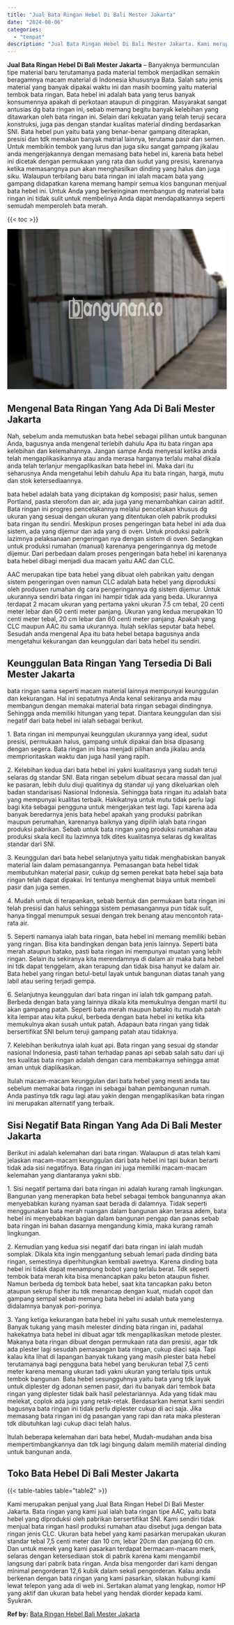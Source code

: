 ```yaml
---
title: "Jual Bata Ringan Hebel Di Bali Mester Jakarta"
date: "2024-08-06"
categories: 
  - "tempat"
description: "Jual Bata Ringan Hebel Di Bali Mester Jakarta. Kami merupakan penjual yang Jual Bata Ringan Hebel Di Bali Mester Jakarta. Bata ringan yang kami jual ialah ba..."
---
```


**Jual Bata Ringan Hebel Di Bali Mester Jakarta** – Banyaknya bermunculan tipe material baru terutamanya pada material tembok menjadikan semakin beragamnya macam material di Indonesia khususnya Bata. Salah satu jenis material yang banyak dipakai waktu ini dan masih booming yaitu material tembok bata ringan. Bata hebel ini adalah bata yang terus banyak konsumennya apakah di perkotaan ataupun di pinggiran. Masyarakat sangat antusias dg bata ringan ini, sebab memang begitu banyak kelebihan yang ditawarkan oleh bata ringan ini. Selain dari kekuatan yang telah teruji secara konstruksi, juga pas dengan standar kualitas material dinding berdasarkan SNI. Bata hebel pun yaitu bata yang benar-benar gampang diterapkan, presisi dan tdk memakan banyak matrial lainnya, terutama pasir dan semen. Untuk membikin tembok yang lurus dan juga siku sangat gampang jikalau anda mengerjakannya dengan memasang bata hebel ini, karena bata hebel ini dicetak dengan permukaan yang rata dan sudut yang presisi, karenanya ketika memasangnya pun akan menghasilkan dinding yang halus dan juga siku. Walaupun terbilang baru bata ringan ini ialah macam bata yang gampang didapatkan karena memang hampir semua kios bangunan menjual bata hebel ini. Untuk Anda yang berkeinginan membangun dg material bata ringan ini tidak sulit untuk membelinya Anda dapat mendapatkannya seperti semudah memperoleh bata merah.

{{< toc >}}

![Jual Bata Ringan Hebel Di Bali Mester Jakarta](/images/jual-hebel-murah-02.png)

## Mengenal Bata Ringan Yang Ada Di Bali Mester Jakarta

Nah, sebelum anda memutuskan bata hebel sebagai pilihan untuk bangunan Anda, bagusnya anda mengenal terlebih dahulu Apa itu bata ringan apa kelebihan dan kelemahannya. Jangan sampe Anda menyesal ketika anda telah mengaplikasikannya atau anda merasa harganya terlalu mahal dikala anda telah terlanjur mengaplikasikan bata hebel ini. Maka dari itu seharusnya Anda mengetahui lebih dahulu Apa itu bata ringan, harga, mutu dan stok ketersediaannya.

bata hebel adalah bata yang diciptakan dg komposisi; pasir halus, semen Portland, pasta sterofom dan air, ada juga yang menambahkan cairan aditif. Bata ringan ini progres pencetakannya melalui pencetakan khusus dg ukuran yang sesuai dengan ukuran yang ditentukan oleh pabrik produksi bata ringan itu sendiri. Meskipun proses pengeringan bata hebel ini ada dua sistem, ada yang dijemur dan ada yang di oven. Untuk produksi pabrik lazimnya pelaksanaan pengeringan nya dengan sistem di oven. Sedangkan untuk produksi rumahan (manual) karenanya pengeringannya dg metode dijemur. Dari perbedaan dalam proses pengeringan bata hebel ini karenanya bata hebel dibagi menjadi dua macam yaitu AAC dan CLC.

AAC merupakan tipe bata hebel yang dibuat oleh pabrikan yaitu dengan sistem pengeringan oven namun CLC adalah bata hebel yang diproduksi oleh produsen rumahan dg cara pengeringannya dg sistem dijemur. Untuk ukurannya sendiri bata ringan ini hampir tidak ada yang beda. Ukurannya terdapat 2 macam ukuran yang pertama yakni ukuran 7.5 cm tebal, 20 centi meter lebar dan 60 centi meter panjang. Ukuran yang kedua merupakan 10 centi meter tebal, 20 cm lebar dan 60 centi meter panjang. Apakah yang CLC maupun AAC itu sama ukurannya. Itulah sekilas seputar bata hebel. Sesudah anda mengenal Apa itu bata hebel betapa bagusnya anda mengetahui kekurangan dan keunggulan dari bata hebel itu sendiri.

## Keunggulan Bata Ringan Yang Tersedia Di Bali Mester Jakarta

bata ringan sama seperti macam material lainnya mempunyai keunggulan dan kekurangan. Hal ini sepatutnya Anda kenal sekiranya anda mau membangun dengan memakai material bata ringan sebagai dindingnya. Sehingga anda memiliki hitungan yang tepat. Diantara keunggulan dan sisi negatif dari bata hebel ini ialah sebagai berikut.

1\. Bata ringan ini mempunyai keunggulan ukurannya yang ideal, sudut presisi, permukaan halus, gampang untuk dipakai dan bisa dipasang dengan segera. Bata ringan ini bisa menjadi pilihan anda jikalau anda memprioritaskan waktu dan juga hasil yang rapih.

2\. Kelebihan kedua dari bata hebel ini yakni kualitasnya yang sudah teruji selaras dg standar SNI. Bata ringan sebelum dibuat secara massal dan jual ke pasaran, lebih dulu diuji qualitinya dg standar uji yang dikeluarkan oleh badan standarisasi Nasional Indonesia. Sehingga bata ringan itu adalah bata yang mempunyai kualitas terbaik. Hakikatnya untuk mutu tidak perlu lagi bagi kita sebagai pengguna untuk mengerjakan test lagi. Tapi karena ada banyak beredarnya jenis bata hebel apakah yang produksi pabrikan maupun perumahan, karenanya baiknya yang dipilih ialah bata ringan produksi pabrikan. Sebab untuk bata ringan yang produksi rumahan atau produksi skala kecil itu lazimnya tdk dites kualitasnya selaras dg kwalitas standar dari SNI.

3\. Keunggulan dari bata hebel selanjutnya yaitu tidak menghabiskan banyak material lain dalam pemasangannya. Pemasangan bata hebel tidak membutuhkan material pasir, cukup dg semen perekat bata hebel saja bata ringan telah dapat dipakai. Ini tentunya menghemat biaya untuk membeli pasir dan juga semen.

4\. Mudah untuk di terapankan, sebab bentuk dan permukaan bata ringan ini telah presisi dan halus sehingga sistem pemasangannya pun tidak sulit, hanya tinggal menumpuk sesuai dengan trek benang atau mencontoh rata-rata air.

5\. Seperti namanya ialah bata ringan, bata hebel ini memang memiliki beban yang ringan. Bisa kita bandingkan dengan bata jenis lainnya. Seperti bata merah ataupun batako, pasti bata ringan ini mempunyai muatan yang lebih ringan. Selain itu sekiranya kita merendamnya di dalam air maka bata hebel ini tdk dapat tenggelam, akan terapung dan tidak bisa hanyut ke dalam air. Bata hebel yang ringan betul-betul layak untuk bangunan diatas tanah yang labil atau sering terjadi gempa.

6\. Selanjutnya keunggulan dari bata ringan ini ialah tdk gampang patah. Berbeda dengan bata yang lainnya dikala kita memukulnya dengan martil itu akan gampang patah. Seperti bata merah maupun batako itu mudah patah kita lempar atau kita pukul, berbeda dengan bata hebel ini ketika kita memukulnya akan susah untuk patah. Adapaun bata ringan yang tidak bersertifikat SNI belum teruji gampang patah atau tidaknya.

7\. Kelebihan berikutnya ialah kuat api. Bata ringan yang sesuai dg standar nasional Indonesia, pasti tahan terhadap panas api sebab salah satu dari uji tes kualitas bata ringan adalah dengan cara membakarnya sehingga amat aman untuk diaplikasikan.

Itulah macam-macam keunggulan dari bata hebel yang mesti anda tau sebelum memakai bata ringan ini sebagai bahan pembangunan rumah. Anda pastinya tdk ragu lagi atau yakin dengan mengaplikasikan bata ringan ini merupakan alternatif yang terbaik.

## Sisi Negatif Bata Ringan Yang Ada Di Bali Mester Jakarta

Berikut ini adalah kelemahan dari bata ringan. Walaupun di atas telah kami jelaskan macam-macam keunggulan dari bata hebel ini tapi bukan berarti tidak ada sisi negatifnya. Bata ringan ini juga memiliki macam-macam kelemahan yang diantaranya yakni sbb.

1\. Sisi negatif pertama dari bata ringan ini adalah kurang ramah lingkungan. Bangunan yang menerapkan bata hebel sebagai tembok bangunannya akan menyebabkan kurang nyaman saat berada di dalamnya. Tidak seperti menggunakan bata merah ruangan dalam bangunan akan terasa adem, bata hebel ini menyebabkan bagian dalam bangunan pengap dan panas sebab bata ringan ini bahan dasarnya mengandung kimia, maka kurang ramah lingkungan.

2\. Kemudian yang kedua sisi negatif dari bata ringan ini ialah mudah somplak. Dikala kita ingin menggantung sebuah lemari pada dinding bata ringan, semestinya diperhitungkan kembali awetnya. Karena dinding bata hebel ini tidak dapat menampung bobot yang terlalu berat. Tdk seperti tembok bata merah kita bisa menancapkan paku beton ataupun fisher. Namun berbeda dg tembok bata hebel, saat kita tancapkan paku beton ataupun sekrup fisher itu tdk menancap dengan kuat, mudah copot dan gampang sempal sebab memang bata hebel ini adalah bata yang didalamnya banyak pori-porinya.

3\. Yang ketiga kekurangan bata hebel ini yaitu susah untuk memelesternya. Banyak tukang yang masih melester dinding bata ringan ini, padahal hakekatnya bata hebel ini dibuat agar tdk mengaplikasikan metode plester. Makanya bata ringan dibuat dengan permukaan rata dan presisi, agar tdk ada plester lagi sesudah pemasangan bata ringan, cukup diaci saja. Tapi kalau kita lihat di lapangan banyak tukang yang masih plester bata hebel terutamanya bagi pengguna bata hebel yang berukuran tebal 7,5 centi meter karena memang ukuran tadi yakni ukuran yang terlalu tipis untuk tembok bangunan. Bata hebel sesungguhnya yaitu bata yang tdk layak untuk diplester dg adonan semen pasir, dari itu banyak dari tembok bata ringan yang diplester tidak baik hasil pelestariannya. Ada yang tidak mau melekat, coplok ada juga yang retak-retak. Berdasarkan hemat kami sendiri bagusnya bata ringan ini tidak perlu diplester cukup di aci saja. Jika memasang bata ringan ini dg pasangan yang rapi dan rata maka plesteran tdk dibutuhkan lagi cukup diaci telah halus.

Itulah beberapa kelemahan dari bata hebel, Mudah-mudahan anda bisa mempertimbangkannya dan tdk lagi bingung dalam memilih material dinding untuk bangunan anda.

## Toko Bata Hebel Di Bali Mester Jakarta

{{< table-tables table="table2" >}}

Kami merupakan penjual yang Jual Bata Ringan Hebel Di Bali Mester Jakarta. Bata ringan yang kami jual ialah bata ringan tipe AAC, yaitu bata hebel yang diproduksi oleh pabrikan bersertifikat SNI. Kami sendiri tidak menjual bata ringan hasil produksi rumahan atau disebut juga dengan bata ringan jenis CLC. Ukuran bata hebel yang kami pasarkan merupakan ukuran standar tebal 7,5 centi meter dan 10 cm, lebar 20cm dan panjang 60 cm. Dan untuk merek yang kami pasarkan terdapat bermacam-macam merk, selaras dengan ketersediaan stok di pabrik karena kami mengambil langsung dari pabrik bata ringan. Anda bisa mengorder dari kami dengan minimal pengorderan 12,6 kubik dalam sekali pengorderan. Kalau anda berkenan dengan bata ringan yang kami pasarkan, silakan hubungi kami lewat telepon yang ada di web ini. Sertakan alamat yang lengkap, nomor HP yang aktif dan ukuran bata hebel yang hendak diorder kepada kami. Syukran.

**Ref by:** [Bata Ringan Hebel Bali Mester Jakarta](https://id.wikipedia.org/wiki/Bata)
